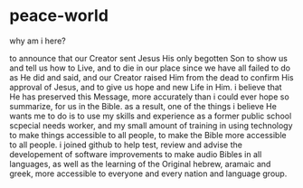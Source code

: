 # peace-world
why am i here?

to announce that our Creator sent Jesus His only begotten Son to show us and tell us how to Live, and to die in our place since we have all failed to do as He did and said, and our Creator raised Him from the dead to confirm His approval of Jesus, and to give us hope and new Life in Him.  i believe that He has preserved this Message, more accurately than i could ever hope so summarize, for us in the Bible.  as a result, one of the things i believe He wants me to do is to use my skills and experience as a former public school scpecial needs worker, and my small amount of training in using technology to make things accessible to all people, to make the Bible more accessible to all people.  i joined github to help test, review and advise the developement of software improvements to make audio Bibles in all languages, as well as the learning of the Original hebrew, aramaic and greek, more accessible to everyone and every nation and language group.

